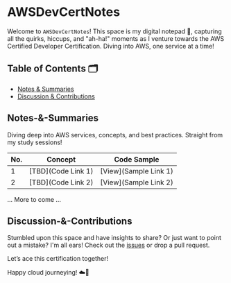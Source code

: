 # AWSDevCertNotes

Welcome to `AWSDevCertNotes`! This space is my digital notepad 📓, capturing all the quirks, hiccups, and "ah-ha!" moments as I venture towards the AWS Certified Developer Certification. Diving into AWS, one service at a time!

## Table of Contents 🗂

- [Notes & Summaries](#notes--summaries)
- [Discussion & Contributions](#discussion--contributions)

## Notes-&-Summaries

Diving deep into AWS services, concepts, and best practices. Straight from my study sessions!

| No. | Concept | Code Sample |
|-----|---------|-------------|
| 1 | [TBD](Code Link 1) | [View](Sample Link 1) |
| 2 | [TBD](Code Link 2) | [View](Sample Link 2) |
... More to come ...


## Discussion-&-Contributions

Stumbled upon this space and have insights to share? Or just want to point out a mistake? 
I'm all ears! 
Check out the [issues](https://github.com/MartinWie/AWSDevCertNotes/issues) or drop a pull request. 

Let’s ace this certification together!

Happy cloud journeying! ☁️🚀

